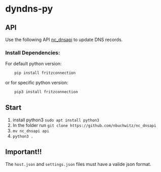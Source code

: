 # dyndns-py

## API

Use the following API [nc_dnsapi](https://github.com/nbuchwitz/nc_dnsapi) to update DNS records.

### Install Dependencies:

For default python version:

```sh
    pip install fritzconnection
```

or for specific python version:

```sh
    pip3 install fritzconnection
```

## Start

1. install python3 `sudo apt install python3`
1. In the folder run `git clone https://github.com/nbuchwitz/nc_dnsapi`
1. `mv nc_dnsapi api`
1. `python3 .`

## Important!!

The `host.json` and `settings.json` files must have a valide json format.
